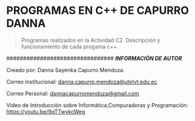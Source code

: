 # PROGRAMAS EN C++ DE CAPURRO DANNA 
>Programas realizados en la Actividad C2. Descripción y funcionamiento de cada progama c++.

################################
***INFORMACIÓN DE AUTOR***

Creado por: Danna Sayenka Capurro Mendoza.

Correo institucional: danna.capurro.mendoza@utelvt.edu.ec

Correo Personal: dannacapurromendoza@gmail.com

Video de Introducción sobre Informática,Compuradoras y Programación: https://youtu.be/9qTTwykcWeg  

